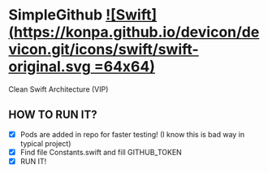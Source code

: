# SimpleGithub [![Swift](https://konpa.github.io/devicon/devicon.git/icons/swift/swift-original.svg =64x64)](https://github.com/finalsrebrny/SimpleGithub)
Clean Swift Architecture (VIP)

## HOW TO RUN IT? 

- [x] Pods are added in repo for faster testing! (I know this is bad way in typical project)
- [x] Find file Constants.swift and fill GITHUB_TOKEN
- [x] RUN IT!
